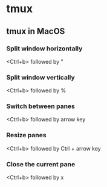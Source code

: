 # tmux

## tmux in MacOS
### Split window horizontally
<Ctrl+b> followed by "

### Split window vertically
<Ctrl+b> followed by %

### Switch between panes
<Ctrl+b> followed by arrow key

### Resize panes
<Ctrl+b> followed by Ctrl + arrow key

### Close the current pane
<Ctrl+b> followed by x
